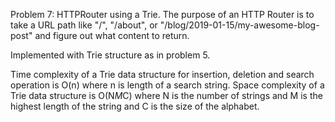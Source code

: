 Problem 7:
HTTPRouter using a Trie.
The purpose of an HTTP Router is to take a URL path like "/", "/about", or "/blog/2019-01-15/my-awesome-blog-post" and figure out what content to return. 

Implemented with Trie structure as in problem 5.

Time complexity of a Trie data structure for insertion, deletion and search operation is O(n) where n is length of a search string.
Space complexity of a Trie data structure is O(N*M*C) where N is the number of strings and M is the highest length of the string and C is the size of the alphabet.
